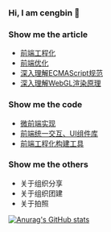 ### Hi, I am cengbin 👋

### Show me the article

* [前端工程化](https://cengbin.github.io/frontend/1%20%E5%89%8D%E7%AB%AF%E5%B7%A5%E7%A8%8B%E5%8C%96/README.html)
* [前端优化](https://cengbin.github.io/frontend/2%20%E5%89%8D%E7%AB%AF%E4%BC%98%E5%8C%96/README.html)
* [深入理解ECMAScript规范](https://github.com/cengbin/cengbin.github.io/tree/master/frontend/3%20%E6%B7%B1%E5%85%A5%E7%90%86%E8%A7%A3ECMAScript%E8%A7%84%E8%8C%83)
* [深入理解WebGL渲染原理](https://github.com/cengbin/cengbin.github.io/tree/master/frontend/4%20%E6%B7%B1%E5%85%A5%E7%90%86%E8%A7%A3WebGL%E6%B8%B2%E6%9F%93%E5%8E%9F%E7%90%86)

### Show me the code

* [微前端实现](https://github.com/tianfusangai/micro-frontend)
* [前端统一交互、UI组件库](https://github.com/tainfusangai/vue-components)
* [前端工程化构建工具](https://github.com/tianfusangai/frontend-cli)

### Show me the others

* 关于组织分享
* 关于组织团建
* 关于拍照

[![Anurag's GitHub stats](https://github-readme-stats.vercel.app/api?username=cengbin)](https://github.com/anuraghazra/github-readme-stats)

<!-- [![Top Langs](https://github-readme-stats.vercel.app/api/top-langs/?username=cengbin)](https://github.com/anuraghazra/github-readme-stats) -->

<!--
**cengbin/cengbin** is a ✨ _special_ ✨ repository because its `README.md` (this file) appears on your GitHub profile.

Here are some ideas to get you started:

- 🔭 I’m currently working on ...
- 🌱 I’m currently learning ...
- 👯 I’m looking to collaborate on ...
- 🤔 I’m looking for help with ...
- 💬 Ask me about ...
- 📫 How to reach me: ...
- 😄 Pronouns: ...
- ⚡ Fun fact: ...
-->
